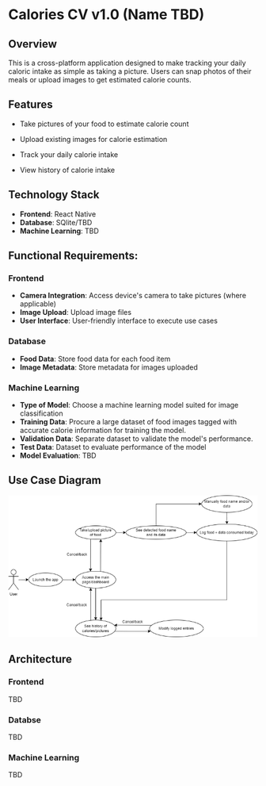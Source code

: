 # Calories CV v1.0 (Name TBD)
## Overview
This is a cross-platform application designed to make tracking your daily caloric intake as simple as taking a picture. Users can snap photos of their meals or upload images to get estimated calorie counts.

## Features
* Take pictures of your food to estimate calorie count

* Upload existing images for calorie estimation

* Track your daily calorie intake

* View history of calorie intake

## Technology Stack
* **Frontend**: React Native
* **Database**: SQlite/TBD
* **Machine Learning**: TBD

## Functional Requirements:
### Frontend
* **Camera Integration**: Access device's camera to take pictures (where applicable)
* **Image Upload**: Upload image files
* **User Interface**: User-friendly interface to execute use cases

### Database
* **Food Data**: Store food data for each food item
* **Image Metadata**: Store metadata for images uploaded

### Machine Learning
* **Type of Model**: Choose a machine learning model suited for image classification
* **Training Data**: Procure a large dataset of food images tagged with accurate calorie information for training the model.
* **Validation Data**: Separate dataset to validate the model's performance.
* **Test Data**: Dataset to evaluate performance of the model
* **Model Evaluation**: TBD

## Use Case Diagram
![Use Case Diagram](./Use%20Case%20Diagrams/v1.0/CV%20Calories%20v1.0.png)

## Architecture
### Frontend
TBD
### Databse
TBD
### Machine Learning
TBD




  
